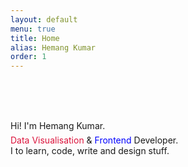 ```yaml
---
layout: default
menu: true
title: Home
alias: Hemang Kumar
order: 1
---
```

<br><br>
<div class="links row">
   <div class="ic">
      <span class="fa-stack fa-lg">
      <i class="fa fa-circle google fa-stack-2x"></i>
      <a class ="google link" href="mailto:hemangsk@gmail.com" data-toggle="tooltip" title="hemangsk@gmail.com"><i class="fa fa-google fa-stack-1x"></i></a>
      </span>
   </div>
   <div class="ic">
      <span class="fa-stack fa-lg">
      <i class="fa fa-circle linkedin fa-stack-2x"></i>
      <a class ="linkedin link" href="http://linkedin.com/in/hemangkumar" data-toggle="tooltip" title="@hemangkumar"><i class="fa fa-linkedin   fa-stack-1x"></i></a>
      </span>
   </div>
   <div class="ic">
      <span class="fa-stack fa-lg">
      <i class="fa fa-circle twitter fa-stack-2x"></i>
      <a class ="twitter link" href="http://twitter.com/hemang_kumar" data-toggle="tooltip" title="@hemang_kumar"><i class="fa fa-twitter   fa-stack-1x"></i></a>
      </span>
   </div>
   <div class="ic">
      <span class="fa-stack fa-lg">
      <i class="fa fa-circle fire fa-stack-2x"></i>
      <a class ="codecamp link" href="http://freecodecamp.com/hemangsk" data-toggle="tooltip" title="Free Code Camp"><i class="fa fa-fire   fa-stack-1x"></i></a>
      </span>
   </div>
</div>
<br>
<div class="name row" style="margin-bottom: 0.4em !important;">Hi! I'm Hemang Kumar.</div>

<div class="row">
   <div class="welcome center">
    <span style="color:crimson">Data Visualisation</span> & <span style="color:blue">Frontend</span> Developer.<br> I <i style="color: red" class="fa fa-heart wel"></i> to learn, code, write and design stuff.
   </div>
</div>
<br>
<div class="links row">
   <div class="ic">
      <span class="fa-stack fa-lg">
      <i class="fa fa-circle github fa-stack-2x"></i>
      <a class ="github link" href="http://github.com/hemangsk" data-toggle="tooltip" title="@hemangsk"><i class="fa fa-github fa-stack-1x"></i></a>
      </span>
   </div>
   <div class="ic">
      <span class="fa-stack fa-lg">
      <i class="fa fa-circle fb fa-stack-2x"></i>
      <a class ="fb link" href="https://www.facebook.com/hemangkr" data-toggle="tooltip" title="fb/hemangkr"><i class="fa fa-facebook fa-stack-1x"></i></a>
      </span>
   </div>
   <div class="ic">
      <span class="fa-stack fa-lg">
      <i class="fa fa-circle pinterest fa-stack-2x"></i>
      <a class ="twitter link" href="https://www.pinterest.com/hemangsk" data-toggle="tooltip" title="pinterest/hemangsk"><i class="fa fa-pinterest fa-stack-1x"></i></a>
      </span>
   </div>
   <div class="ic">
      <span class="fa-stack fa-lg">
      <i class="fa fa-circle camera fa-stack-2x"></i>
      <a class ="twitter link" href="#" data-toggle="tooltip" title="Snapchat/Hemang"><i class="fa fa-camera fa-stack-1x"></i></a>
      </span>
   </div>
</div>
<br><br>
